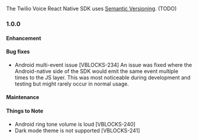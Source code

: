 The Twilio Voice React Native SDK uses [Semantic Versioning](http://www.semver.org). (TODO)

### 1.0.0

#### Enhancement

#### Bug fixes

* Android multi-event issue [VBLOCKS-234]
  An issue was fixed where the Android-native side of the SDK would emit the
  same event multiple times to the JS layer. This was most noticeable during
  development and testing but might rarely occur in normal usage.

#### Maintenance

#### Things to Note

* Android ring tone volume is loud [VBLOCKS-240]
* Dark mode theme is not supported [VBLOCKS-241]
